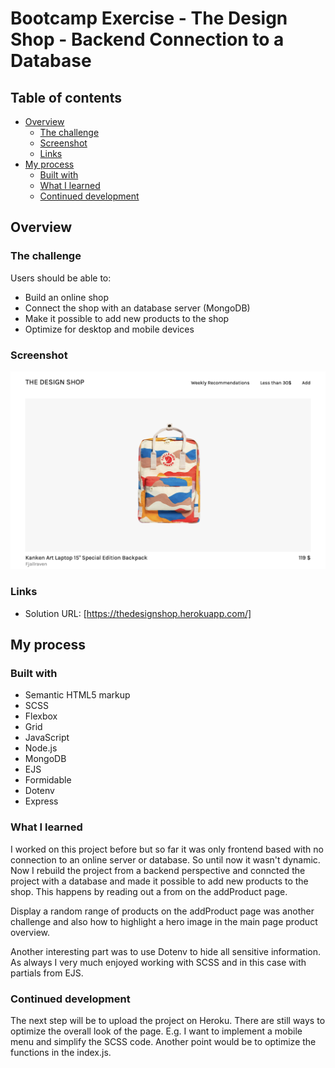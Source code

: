 # Bootcamp Exercise - The Design Shop - Backend Connection to a Database

## Table of contents

- [Overview](#overview)
  - [The challenge](#the-challenge)
  - [Screenshot](#screenshot)
  - [Links](#links)
- [My process](#my-process)
  - [Built with](#built-with)
  - [What I learned](#what-i-learned)
  - [Continued development](#continued-development)

## Overview

### The challenge

Users should be able to:

- Build an online shop 
- Connect the shop with an database server (MongoDB)
- Make it possible to add new products to the shop
- Optimize for desktop and mobile devices

### Screenshot

![](./Screenshot.png)

### Links

- Solution URL: [https://thedesignshop.herokuapp.com/]

## My process

### Built with

- Semantic HTML5 markup
- SCSS
- Flexbox
- Grid
- JavaScript
- Node.js
- MongoDB
- EJS
- Formidable
- Dotenv
- Express

### What I learned

I worked on this project before but so far it was only frontend based with no connection to an online server or database. So until now it wasn't dynamic. Now I rebuild the project from a backend perspective and conncted the project with a database and made it possible to add new products to the shop. This happens by reading out a from on the addProduct page. 

Display a random range of products on the addProduct page was another challenge and also how to highlight a hero image in the main page product overview. 

Another interesting part was to use Dotenv to hide all sensitive information. As always I very much enjoyed working with SCSS and in this case with partials from EJS. 

### Continued development

The next step will be to upload the project on Heroku. There are still ways to optimize the overall look of the page. E.g. I want to implement a mobile menu and simplify the SCSS code. Another point would be to optimize the functions in the index.js. 

